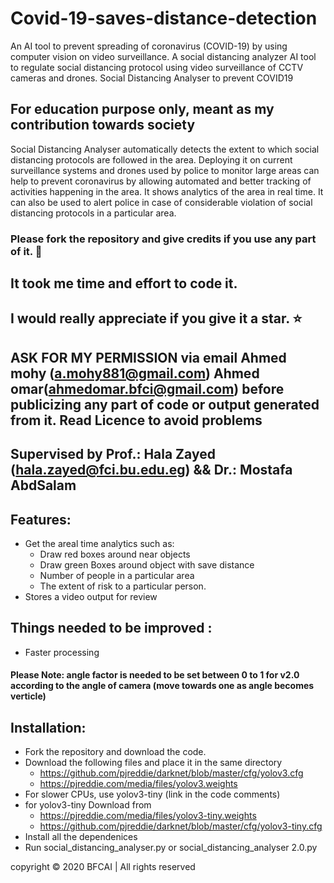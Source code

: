 # Covid-19-saves-distance-detection


An AI tool to prevent spreading of coronavirus (COVID-19) by using computer vision on video surveillance.
A social distancing analyzer AI tool to regulate social distancing protocol using video surveillance of CCTV cameras and drones. Social Distancing Analyser to prevent COVID19


## For education purpose only, meant as my contribution towards society

Social Distancing Analyser automatically detects the extent to which social distancing protocols are followed in the area.
Deploying it on current surveillance systems and drones used by police to monitor large areas can help to prevent coronavirus by allowing automated and better tracking of activities happening in the area. It shows analytics of the area in real time. It can also be used to alert police in case of considerable violation of social distancing protocols in a particular area. 

  ### Please fork the repository and give credits if you use any part of it. :slightly_smiling_face:
  ## It took me time and effort to code it.
  ## I would really appreciate if you give it a star. :star:
  ## ASK FOR MY PERMISSION via email Ahmed mohy (a.mohy881@gmail.com) Ahmed omar(ahmedomar.bfci@gmail.com) before publicizing any part of code or output generated from it. Read Licence to avoid problems
  ## Supervised by Prof.: Hala Zayed (hala.zayed@fci.bu.edu.eg) &&  Dr.: Mostafa AbdSalam                                                      
 



## Features:
* Get the areal time analytics such as:
   - Draw red boxes around near objects 
   - Draw green Boxes around object with save distance 
   - Number of people in a particular area
   - The extent of risk to a particular person.
* Stores a video output for review

## Things needed to be improved :
* Faster processing
#### Please Note: angle factor is needed to be set between 0 to 1 for v2.0 according to the angle of camera (move towards one as angle becomes verticle)
## Installation:
* Fork the repository and download the code.
* Download the following files and place it in the same directory
   - https://github.com/pjreddie/darknet/blob/master/cfg/yolov3.cfg
   - https://pjreddie.com/media/files/yolov3.weights
* For slower CPUs, use yolov3-tiny (link in the code comments)
* for yolov3-tiny Download from 
   - https://pjreddie.com/media/files/yolov3-tiny.weights
   - https://github.com/pjreddie/darknet/blob/master/cfg/yolov3-tiny.cfg
* Install all the dependenices
* Run social_distancing_analyser.py or social_distancing_analyser 2.0.py



copyright © 2020 BFCAI | All rights reserved
